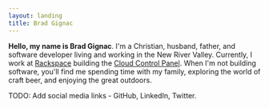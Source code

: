 ```yaml
---
layout: landing
title: Brad Gignac
---
```


**Hello, my name is Brad Gignac**. I'm a Christian, husband, father, and software
developer living and working in the New River Valley. Currently, I work at
[Rackspace](https://www.rackspace.com) building the [Cloud Control Panel](https://mycloud.rackspace.com).
When I'm not building software, you'll find me spending time with my family,
exploring the world of craft beer, and enjoying the great outdoors.

TODO: Add social media links - GitHub, LinkedIn, Twitter.
